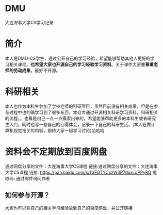 # DMU
大连海事大学CS学习记录
# 简介
本人是DMU-CS学生，通过公开自己的学习经验，希望能够帮助其他人更好的学习相关课程。**也希望大家也开源自己的学习经验学习资料**。关于课件大家要**尊重老师的劳动成果**，最好不开源。
# 科研相关
本人也作为本科生参加了学校老师的科研项目，虽然目前没有相关成果，但是在参与过程中也的确学习到了很多东西。本仓库通过开源相关科研学习资料，科研相关的流程。。也算是自己一点一点摸索出来的，希望能够帮助更多的本科生或者研究生入门，同时也写一些自己的心得体会，记录一下自己的科研生活。(本人在做计算机视觉相关的内容，期待大家一起学习讨论)哈哈哈
# 资料会不定期放到百度网盘
通过网盘分享的文件：大连海事大学CS课程
链接:通过网盘分享的文件：大连海事大学CS课程
链接: https://pan.baidu.com/s/1GFGTYCxzW0P7duxLoPPyRQ 提取码: 通过邮件询问作者
## 如何参与开源？
大家也可以将自己的相关学习经验放到自己的百度网盘，并公开链接
